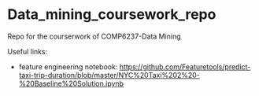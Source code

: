 # Data_mining_coursework_repo
Repo for the courserwork of COMP6237-Data Mining

Useful links:

- feature engineering notebook: 
https://github.com/Featuretools/predict-taxi-trip-duration/blob/master/NYC%20Taxi%202%20-%20Baseline%20Solution.ipynb
